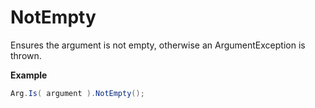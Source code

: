 # NotEmpty

Ensures the argument is not empty, otherwise an ArgumentException is thrown.

**Example**
``` c#
Arg.Is( argument ).NotEmpty();
```